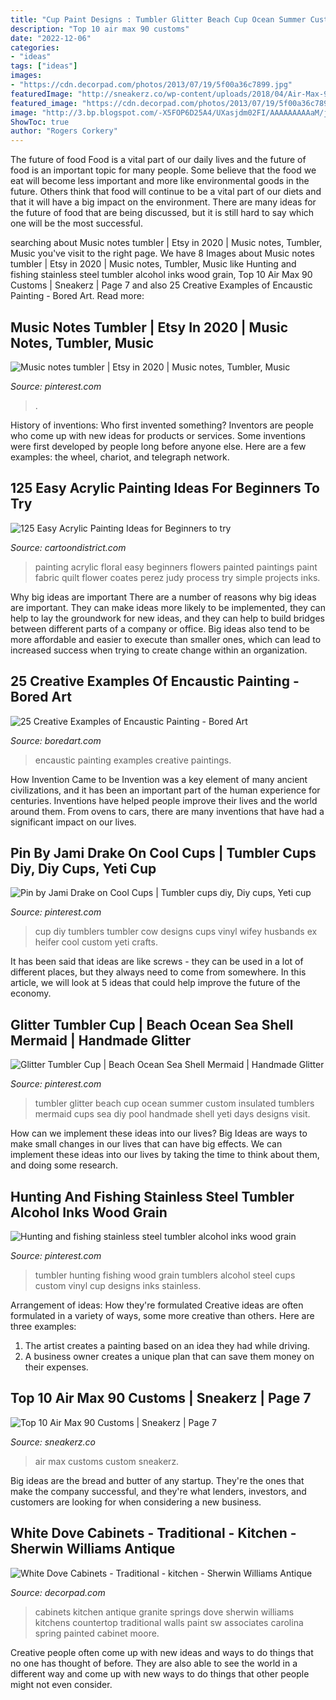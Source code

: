```yaml
---
title: "Cup Paint Designs : Tumbler Glitter Beach Cup Ocean Summer Custom Insulated Tumblers Mermaid Cups Sea Diy Pool Handmade Shell Yeti Days Designs Visit"
description: "Top 10 air max 90 customs"
date: "2022-12-06"
categories:
- "ideas"
tags: ["ideas"]
images:
- "https://cdn.decorpad.com/photos/2013/07/19/5f00a36c7899.jpg"
featuredImage: "http://sneakerz.co/wp-content/uploads/2018/04/Air-Max-90-custom-1-1.jpg"
featured_image: "https://cdn.decorpad.com/photos/2013/07/19/5f00a36c7899.jpg"
image: "http://3.bp.blogspot.com/-X5FOP6D25A4/UXasjdm02FI/AAAAAAAAAaM/jmuT-ZcolCg/s1600/encaustic+paintings+(3).jpg"
ShowToc: true
author: "Rogers Corkery"
---
```



The future of food
Food is a vital part of our daily lives and the future of food is an important topic for many people. Some believe that the food we eat will become less important and more like environmental goods in the future. Others think that food will continue to be a vital part of our diets and that it will have a big impact on the environment. There are many ideas for the future of food that are being discussed, but it is still hard to say which one will be the most successful.

	

		
searching about Music notes tumbler | Etsy in 2020 | Music notes, Tumbler, Music you've visit to the right page. We have 8 Images about Music notes tumbler | Etsy in 2020 | Music notes, Tumbler, Music like Hunting and fishing stainless steel tumbler alcohol inks wood grain, Top 10 Air Max 90 Customs | Sneakerz | Page 7 and also 25 Creative Examples of Encaustic Painting - Bored Art. Read more:
		
    
## Music Notes Tumbler | Etsy In 2020 | Music Notes, Tumbler, Music

<img loading=lazy src="https://i.pinimg.com/736x/31/97/f9/3197f934dec38f1cda69ecbf7d731468.jpg" onerror="this.onerror=null;this.src='https://tse4.mm.bing.net/th?id=OIP.RBCy2Ppxgj2YeEhisIPTLgHaJ3&amp;pid=15.1';" alt="Music notes tumbler | Etsy in 2020 | Music notes, Tumbler, Music">

_Source: pinterest.com_

>. 

	

History of inventions: Who first invented something?
Inventors are people who come up with new ideas for products or services. Some inventions were first developed by people long before anyone else. Here are a few examples: the wheel, chariot, and telegraph network.

    
## 125 Easy Acrylic Painting Ideas For Beginners To Try

<img loading=lazy src="http://www.cartoondistrict.com/wp-content/uploads/2017/02/Easy-Acrylic-Painting-Ideas-for-Beginners32.jpg" onerror="this.onerror=null;this.src='https://tse4.mm.bing.net/th?id=OIP.-KO1mZrjCJQNzmZYAVcNYAHaKs&amp;pid=15.1';" alt="125 Easy Acrylic Painting Ideas for Beginners to try">

_Source: cartoondistrict.com_

>painting acrylic floral easy beginners flowers painted paintings paint fabric quilt flower coates perez judy process try simple projects inks. 

	

Why big ideas are important
There are a number of reasons why big ideas are important. They can make ideas more likely to be implemented, they can help to lay the groundwork for new ideas, and they can help to build bridges between different parts of a company or office. Big ideas also tend to be more affordable and easier to execute than smaller ones, which can lead to increased success when trying to create change within an organization.

    
## 25 Creative Examples Of Encaustic Painting - Bored Art

<img loading=lazy src="http://3.bp.blogspot.com/-X5FOP6D25A4/UXasjdm02FI/AAAAAAAAAaM/jmuT-ZcolCg/s1600/encaustic+paintings+(3).jpg" onerror="this.onerror=null;this.src='https://tse4.mm.bing.net/th?id=OIP.-LkyAzHvFPp3b0wx2hYsCAHaJ3&amp;pid=15.1';" alt="25 Creative Examples of Encaustic Painting - Bored Art">

_Source: boredart.com_

>encaustic painting examples creative paintings. 

	

How Invention Came to be
Invention was a key element of many ancient civilizations, and it has been an important part of the human experience for centuries. Inventions have helped people improve their lives and the world around them. From ovens to cars, there are many inventions that have had a significant impact on our lives.

    
## Pin By Jami Drake On Cool Cups | Tumbler Cups Diy, Diy Cups, Yeti Cup

<img loading=lazy src="https://i.pinimg.com/originals/cf/5a/6e/cf5a6e9d1cefbdc9069d354a8ff56cbb.jpg" onerror="this.onerror=null;this.src='https://tse2.mm.bing.net/th?id=OIP.NLCE-Xma5u31I09MIe6HVQHaJ4&amp;pid=15.1';" alt="Pin by Jami Drake on Cool Cups | Tumbler cups diy, Diy cups, Yeti cup">

_Source: pinterest.com_

>cup diy tumblers tumbler cow designs cups vinyl wifey husbands ex heifer cool custom yeti crafts. 

	

It has been said that ideas are like screws - they can be used in a lot of different places, but they always need to come from somewhere. In this article, we will look at 5 ideas that could help improve the future of the economy.

    
## Glitter Tumbler Cup | Beach Ocean Sea Shell Mermaid | Handmade Glitter

<img loading=lazy src="https://i.pinimg.com/736x/78/53/23/78532367825d7190f655aef9c1f91ba7.jpg" onerror="this.onerror=null;this.src='https://tse4.mm.bing.net/th?id=OIP.UZJluKemygmKckEfeCIElgHaJ4&amp;pid=15.1';" alt="Glitter Tumbler Cup | Beach Ocean Sea Shell Mermaid | Handmade Glitter">

_Source: pinterest.com_

>tumbler glitter beach cup ocean summer custom insulated tumblers mermaid cups sea diy pool handmade shell yeti days designs visit. 

	

How can we implement these ideas into our lives?
Big Ideas are ways to make small changes in our lives that can have big effects. We can implement these ideas into our lives by taking the time to think about them, and doing some research.

    
## Hunting And Fishing Stainless Steel Tumbler Alcohol Inks Wood Grain

<img loading=lazy src="https://i.pinimg.com/736x/c7/57/b5/c757b58bd46f4c29dea2436347a1dd68.jpg" onerror="this.onerror=null;this.src='https://tse4.mm.bing.net/th?id=OIP.c8sL3Q8nDPWbrPknyN6u_AHaHa&amp;pid=15.1';" alt="Hunting and fishing stainless steel tumbler alcohol inks wood grain">

_Source: pinterest.com_

>tumbler hunting fishing wood grain tumblers alcohol steel cups custom vinyl cup designs inks stainless. 

	

Arrangement of ideas: How they're formulated
Creative ideas are often formulated in a variety of ways, some more creative than others. Here are three examples:
1. The artist creates a painting based on an idea they had while driving.
2. A business owner creates a unique plan that can save them money on their expenses.

    
## Top 10 Air Max 90 Customs | Sneakerz | Page 7

<img loading=lazy src="http://sneakerz.co/wp-content/uploads/2018/04/Air-Max-90-custom-1-1.jpg" onerror="this.onerror=null;this.src='https://tse3.mm.bing.net/th?id=OIP.bh2hYvoZjp7rz5a32KzGbAHaE5&amp;pid=15.1';" alt="Top 10 Air Max 90 Customs | Sneakerz | Page 7">

_Source: sneakerz.co_

>air max customs custom sneakerz. 

	

Big ideas are the bread and butter of any startup. They're the ones that make the company successful, and they're what lenders, investors, and customers are looking for when considering a new business.

    
## White Dove Cabinets - Traditional - Kitchen - Sherwin Williams Antique

<img loading=lazy src="https://cdn.decorpad.com/photos/2013/07/19/5f00a36c7899.jpg" onerror="this.onerror=null;this.src='https://tse1.mm.bing.net/th?id=OIP._pZbCz1iyecPSiCBchln7gHaE8&amp;pid=15.1';" alt="White Dove Cabinets - Traditional - kitchen - Sherwin Williams Antique">

_Source: decorpad.com_

>cabinets kitchen antique granite springs dove sherwin williams kitchens countertop traditional walls paint sw associates carolina spring painted cabinet moore. 

	

Creative people often come up with new ideas and ways to do things that no one has thought of before. They are also able to see the world in a different way and come up with new ways to do things that other people might not even consider.

